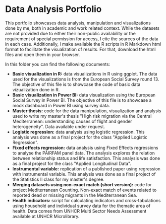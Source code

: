 # Data Analysis Portfolio
This portfolio showcases data analysis, manipulation and visualizations done by me, both in academic and work related context. While the datasets are not provided due to either their non-public availability or the requirement of special permission for access, I cite the sources of the data in each case. Additionally, I make available the R scripts in R Markdown html format to facilitate the visualization of results. For that, download the html files and open them in your browser.

In this folder you can find the following documents:
- **Basic visualization in R:** data visualizations in R using ggplot. The data used for the visualizations is from the European Social Survey round 13. The objective of this file is to showcase the code of basic data vizualization done in R.
- **Basic visualization in Power BI:**  data visualization using the European Social Survey in Power BI. The objective of this file is to showcase a mock dashboard in Power BI using survey data.
- **Master thesis:** code for the data manipulation, visualization and analysis used to write my master's thesis "High risk migration via the Central Mediterranean: understanding causes of flight and gender heterogeneity". Data available under request.
- **Logistic regression:** data analysis using logistic regression. This analysis was done as a final project for the class "Applied Logistic Regression".
- **Fixed effects regression:** data analysis using Fixed Effects regressions to analyse the PAIRFAM panel data. The analysis explores the relation between relationship status and life satisfaction. This analysis was done as a final project for the class "Applied Longitudinal Data".
- **Instrumental variable:** replication of a published paper using regression with instrumental variable. This analysis was done as a final project of the Statistics II class for my master's degree.
- **Merging datasets using non-exact match (short version):** code for project Mediterranean Counting. Non-exact match of events related to reported dead or missing migrants in the Mediterranean Sea.
- **Health indicators:** script for calculating indicators and cross-tabulations using household and individual survey data for the thematic area of health. Data comes from UNHCR Multi Sector Needs Assessment available at UNHCR Microlibrary. 
